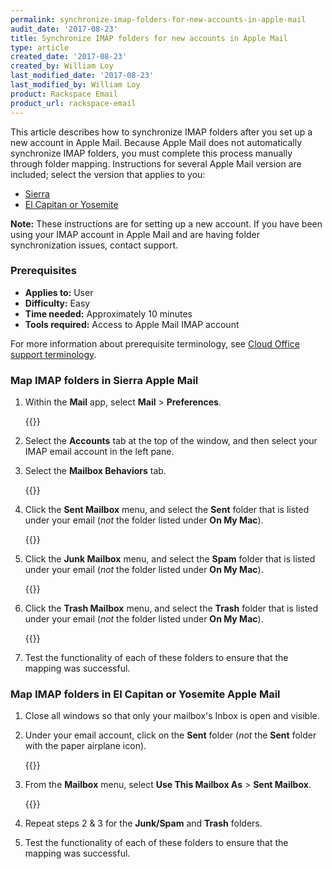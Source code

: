 ```yaml
---
permalink: synchronize-imap-folders-for-new-accounts-in-apple-mail
audit_date: '2017-08-23'
title: Synchronize IMAP folders for new accounts in Apple Mail
type: article
created_date: '2017-08-23'
created_by: William Loy
last_modified_date: '2017-08-23'
last_modified_by: William Loy
product: Rackspace Email
product_url: rackspace-email
---
```


This article describes how to synchronize IMAP folders after you set up a new account in Apple Mail. Because Apple Mail does not automatically synchronize IMAP folders, you must complete this process manually through folder mapping. Instructions for several Apple Mail version are included; select the version that applies to you:

 - [Sierra](#map-imap-folders-in-sierra-apple-mail)
 - [El Capitan or Yosemite](#map-imap-folders-in-el-capitan-or-yosemite-apple-mail)

 
 **Note:** These instructions are for setting up a new account. If you have been using your IMAP account in Apple Mail and are having folder synchronization issues, contact support.

### Prerequisites

- **Applies to:** User
- **Difficulty:** Easy
- **Time needed:** Approximately 10 minutes
- **Tools required:**  Access to Apple Mail IMAP account

For more information about prerequisite terminology, see [Cloud Office support terminology](/support/how-to/cloud-office-support-terminology/).

### Map IMAP folders in Sierra Apple Mail

 1. Within the **Mail** app, select **Mail** > **Preferences**.

     {{<image src="preference-mapping-sierra.png" alt="" title="">}}

 2. Select the **Accounts** tab at the top of the window, and then select your IMAP email account in the left pane.
 
 3. Select the **Mailbox Behaviors** tab.

     {{<image src="IMAP_MailboxBehaviors.png" alt="" title="">}}

 4. Click the **Sent Mailbox** menu, and select the **Sent** folder that is listed under your email (*not* the folder listed under **On My Mac**).

     {{<image src="IMAP_SentFolderMapping.png" alt="" title="">}}

 5. Click the **Junk Mailbox** menu, and select the **Spam** folder that is listed under your email (*not* the folder listed under **On My Mac**).

     {{<image src="IMAP_SpamFolderMapping.png" alt="" title="">}}

 6. Click the **Trash Mailbox** menu, and select the **Trash** folder that is listed under your email (*not* the folder listed under **On My Mac**).

     {{<image src="IMAP_TrashFolderMapping.png" alt="" title="">}}


 7. Test the functionality of each of these folders to ensure that the mapping was successful.  

### Map IMAP folders in El Capitan or Yosemite Apple Mail

 1. Close all windows so that only your mailbox's Inbox is open and visible.
 
 2. Under your email account, click on the **Sent** folder  (*not* the **Sent** folder with the paper airplane icon).

    {{<image src="el_capitan_yosemite_MailboxFolderList.png" alt="" title="">}}

 3. From the **Mailbox** menu, select **Use This Mailbox As** > **Sent Mailbox**.

    {{<image src="el_capitan_yosemite_FolderMapping_Sent.png" alt="" title="">}}

 4. Repeat steps 2 & 3 for the **Junk/Spam** and **Trash** folders.

 5. Test the functionality of each of these folders to ensure that the mapping was successful.  
